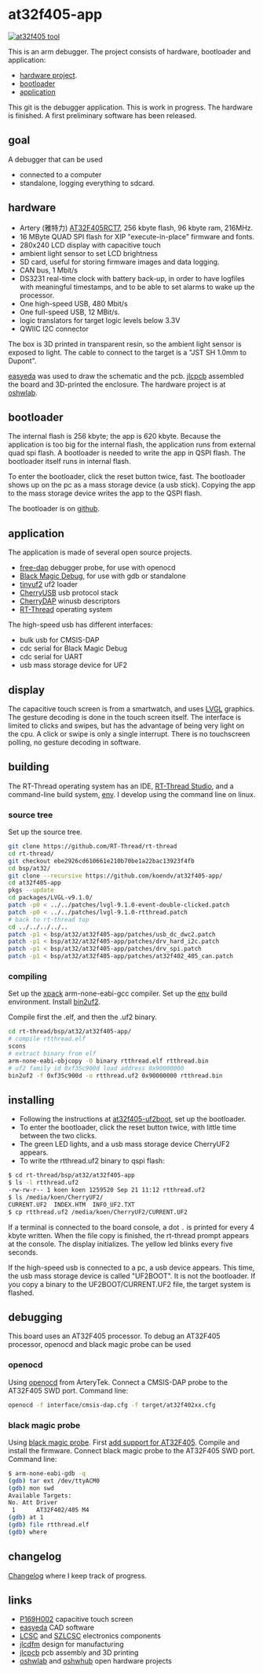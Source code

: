 # at32f405-app

[![at32f405 tool](doc/at32f405-tool-small.jpeg)](doc/at32f405-tool.jpeg)

This is an arm  debugger. The project consists of hardware, bootloader and application:

- [hardware project](https://oshwlab.com/koendv/at32f405-tool).
- [bootloader](https://github.com/koendv/at32f405-uf2boot)
- [application](https://github.com/koendv/at32f405-app)

This git is the debugger application. This is work in progress. The hardware is finished. A first preliminary software has been released.

## goal

A debugger that can be used

- connected to a computer
- standalone, logging everything to sdcard.

## hardware

- Artery (雅特力) [AT32F405RCT7](https://www.arterychip.com/en/product/AT32F405.jsp), 256 kbyte flash, 96 kbyte ram, 216MHz.
- 16 MByte QUAD SPI flash for XIP "execute-in-place" firmware and fonts.
- 280x240 LCD display with capacitive touch
- ambient light sensor to set LCD brightness
- SD card, useful for storing firmware images and data logging.
- CAN bus, 1 Mbit/s
- DS3231 real-time clock with battery back-up, in order to have logfiles with meaningful timestamps, and to be able to set alarms to wake up the processor.
- One high-speed USB, 480 Mbit/s
- One full-speed USB, 12 MBit/s.
- logic translators for target logic levels below 3.3V
- QWIIC I2C connector

The box is 3D printed in transparent resin, so the ambient light sensor is exposed to light. The cable to connect to the target is a "JST SH 1.0mm to Dupont".

[easyeda](https://easyeda.com/) was used to draw the schematic and the pcb. [jlcpcb](https://jlcpcb.com/) assembled the board and 3D-printed the enclosure. The hardware project is at [oshwlab](https://oshwlab.com/koendv/at32f405-tool).

## bootloader

The internal flash is 256 kbyte; the app is 620 kbyte. Because the application is too big for the internal flash, the application runs from external quad spi flash. A bootloader is needed to write the app in QSPI flash. The bootloader itself runs in internal flash.

To enter the bootloader, click the reset button twice, fast. The bootloader shows up on the pc as a mass storage device (a usb stick). Copying the app to the mass storage device writes the app to the QSPI flash.

The bootloader is on [github](https://github.com/koendv/at32f405-uf2boot).

## application

The application is made of several open source projects.

- [free-dap](https://github.com/ataradov/free-dap) debugger probe, for use with openocd
- [Black Magic Debug](https://github.com/blackmagic-debug/blackmagic), for use with gdb or standalone
- [tinyuf2](https://github.com/adafruit/tinyuf2) uf2 loader
- [CherryUSB](https://github.com/cherry-embedded/CherryUSB) usb protocol stack
- [CherryDAP](https://github.com/cherry-embedded/CherryDAP) winusb descriptors
- [RT-Thread](https://github.com/RT-Thread/rt-thread) operating system

The high-speed usb has different interfaces:

- bulk usb for CMSIS-DAP
- cdc serial for Black Magic Debug
- cdc serial for UART
- usb mass storage device for UF2

## display

The capacitive touch screen is from a smartwatch, and uses [LVGL](https://lvgl.io/) graphics. The gesture decoding is done in the touch screen itself. The interface is limited to clicks and swipes, but has the advantage of being very light on the cpu. A click or swipe is only a single interrupt. There is no touchscreen polling, no gesture decoding in software.

## building

The RT-Thread operating system has an IDE, [RT-Thread Studio](https://www.rt-thread.io/studio.html),  and a command-line build system, [env](https://github.com/RT-Thread/env). I develop using the command line on linux.

### source tree

Set up the source tree.

```sh
git clone https://github.com/RT-Thread/rt-thread
cd rt-thread/
git checkout ebe2926cd610661e210b70be1a22bac13923f4fb
cd bsp/at32/
git clone --recursive https://github.com/koendv/at32f405-app/
cd at32f405-app
pkgs --update
cd packages/LVGL-v9.1.0/
patch -p0 < ../../patches/lvgl-9.1.0-event-double-clicked.patch
patch -p0 < ../../patches/lvgl-9.1.0-rtthread.patch
# back to rt-thread top
cd ../../../../..
patch -p1 < bsp/at32/at32f405-app/patches/usb_dc_dwc2.patch
patch -p1 < bsp/at32/at32f405-app/patches/drv_hard_i2c.patch
patch -p1 < bsp/at32/at32f405-app/patches/drv_spi.patch
patch -p1 < bsp/at32/at32f405-app/patches/at32f402_405_can.patch
```
### compiling
Set up the [xpack](https://github.com/xpack-dev-tools/arm-none-eabi-gcc-xpack/releases/tag/v12.3.1-1.2) arm-none-eabi-gcc compiler.
Set up the  [env](https://github.com/RT-Thread/env) build environment. Install [bin2uf2](https://github.com/tinyvision-ai-inc/uf2-utils).

Compile first the .elf, and then the .uf2 binary.

```sh
cd rt-thread/bsp/at32/at32f405-app/
# compile rtthread.elf
scons
# extract binary from elf
arm-none-eabi-objcopy -O binary rtthread.elf rtthread.bin
# uf2 family id 0xf35c900d load address 0x90000000
bin2uf2 -f 0xf35c900d -o rtthread.uf2 0x90000000 rtthread.bin
```

## installing

- Following the instructions at [at32f405-uf2boot](https://github.com/koendv/at32f405-uf2boot), set up the bootloader.
- To enter the bootloader, click the reset button twice, with little time between the two clicks.
- The green LED lights, and a usb mass storage device CherryUF2 appears.
- To write the rtthread.uf2 binary to qspi flash:

```sh
$ cd rt-thread/bsp/at32/at32f405-app
$ ls -l rtthread.uf2
-rw-rw-r-- 1 koen koen 1259520 Sep 21 11:12 rtthread.uf2
$ ls /media/koen/CherryUF2/
CURRENT.UF2  INDEX.HTM  INFO_UF2.TXT
$ cp rtthread.uf2 /media/koen/CherryUF2/CURRENT.UF2
```
If a terminal is connected to the board console, a dot ```.``` is printed for every 4 kbyte written. When the file copy is finished, the rt-thread prompt appears at the console. The display initializes. The yellow led blinks every five seconds.

If the high-speed usb is connected to a pc, a usb device appears. This time, the usb mass storage device is called "UF2BOOT". It is not the bootloader. If you copy a binary to the UF2BOOT/CURRENT.UF2 file, the target system is flashed.

## debugging

This board uses an AT32F405 processor.
To debug an AT32F405 processor, openocd and black magic probe can be used

### openocd

Using [openocd](https://github.com/ArteryTek/openocd) from ArteryTek. Connect a CMSIS-DAP probe to the AT32F405 SWD port.  Command line:
```sh
openocd -f interface/cmsis-dap.cfg -f target/at32f402xx.cfg
```

### black magic probe

Using [black magic probe](https://black-magic.org/index.html). First [add support for AT32F405](applications/blackmagic-rtthread/patches/at32f405.patch). Compile and install the firmware. Connect black magic probe to the AT32F405 SWD port. Command line:

```sh
$ arm-none-eabi-gdb -q
(gdb) tar ext /dev/ttyACM0
(gdb) mon swd
Available Targets:
No. Att Driver
 1      AT32F402/405 M4
(gdb) at 1
(gdb) file rtthread.elf
(gdb) where
```
## changelog
[Changelog](CHANGELOG.md) where I keep track of progress.

## links

- [P169H002](https://aliexpress.com/wholesale?SearchText=P169H002&sortType=total_tranpro_desc) capacitive touch screen
- [easyeda](https://easyeda.com/) CAD software
- [LCSC](https://www.lcsc.com/) and [SZLCSC](https://www.szlcsc.com/) electronics components
- [jlcdfm](https://jlcdfm.com/) design for manufacturing
- [jlcpcb](https://jlcpcb.com/) pcb assembly and 3D printing
- [oshwlab](https://oshwlab.com) and [oshwhub](https://oshwhub.com/) open hardware projects
